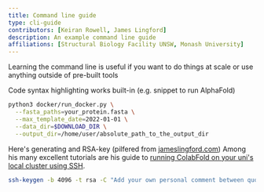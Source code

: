 ```yaml
---
title: Command line guide 
type: cli-guide 
contributors: [Keiran Rowell, James Lingford]
description: An example command line guide   
affiliations: [Structural Biology Facility UNSW, Monash University]
---
```


Learning the command line is useful if you want to do things at scale or use anything outside of pre-built tools 


Code syntax highlighting works built-in (e.g. snippet to run AlphaFold)

```bash
python3 docker/run_docker.py \
  --fasta_paths=your_protein.fasta \
  --max_template_date=2022-01-01 \
  --data_dir=$DOWNLOAD_DIR \
  --output_dir=/home/user/absolute_path_to_the_output_dir
```


Here's generating and RSA-key (pilfered from [jameslingford.com](jameslingford.com)) 
Among his many excellent tutorials are his guide to [running ColabFold on your uni's local cluster using SSH](https://www.jameslingford.com/blog/colabfold-hpc-ssh-howto/). 

```bash
ssh-keygen -b 4096 -t rsa -C "Add your own personal comment between quotes"
```
